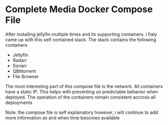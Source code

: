 # Complete Media Docker Compose File

After installing jellyfin multiple times and its supporting containers. i fialy came up with this self contained stack.  The stack contains the following containers

- Jellyfin
- Radarr
- Sonarr
- QBittorrent
- File Browser

The most interesting part of this compose file is the network. All containers have a static IP. This helps with preventing un predictable behavior when deployed. The operation of the containers remain consistent accross all deployments

Note: the compose file is self explainatory however, i will continue to add more information as and when time beocmes available
